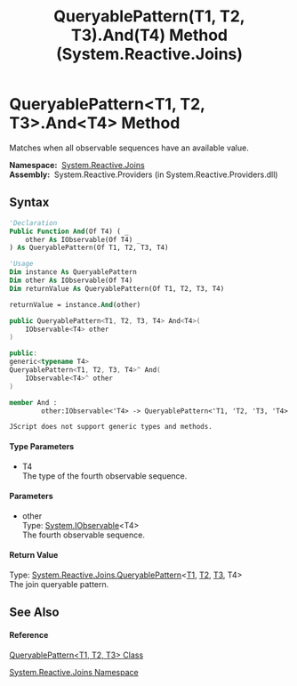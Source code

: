 ﻿---
title: QueryablePattern(T1, T2, T3).And(T4) Method  (System.Reactive.Joins)
TOCTitle: And(T4) Method
ms:assetid: M:System.Reactive.Joins.QueryablePattern`3.And``1(System.IObservable{``0})
ms:mtpsurl: https://msdn.microsoft.com/en-us/library/Hh229538(v=VS.103)
ms:contentKeyID: 36068954
ms.date: 06/28/2011
mtps_version: v=VS.103
f1_keywords:
- System.Reactive.Joins.QueryablePattern`3.And``1
dev_langs:
- CSharp
- JScript
- VB
- FSharp
- c++
---

# QueryablePattern\<T1, T2, T3\>.And\<T4\> Method

Matches when all observable sequences have an available value.

**Namespace:**  [System.Reactive.Joins](hh211841\(v=vs.103\).md)  
**Assembly:**  System.Reactive.Providers (in System.Reactive.Providers.dll)

## Syntax

``` vb
'Declaration
Public Function And(Of T4) ( _
    other As IObservable(Of T4) _
) As QueryablePattern(Of T1, T2, T3, T4)
```

``` vb
'Usage
Dim instance As QueryablePattern
Dim other As IObservable(Of T4)
Dim returnValue As QueryablePattern(Of T1, T2, T3, T4)

returnValue = instance.And(other)
```

``` csharp
public QueryablePattern<T1, T2, T3, T4> And<T4>(
    IObservable<T4> other
)
```

``` c++
public:
generic<typename T4>
QueryablePattern<T1, T2, T3, T4>^ And(
    IObservable<T4>^ other
)
```

``` fsharp
member And : 
        other:IObservable<'T4> -> QueryablePattern<'T1, 'T2, 'T3, 'T4> 
```

``` jscript
JScript does not support generic types and methods.
```

#### Type Parameters

  - T4  
    The type of the fourth observable sequence.

#### Parameters

  - other  
    Type: [System.IObservable](https://msdn.microsoft.com/en-us/library/Dd990377)\<T4\>  
    The fourth observable sequence.  

#### Return Value

Type: [System.Reactive.Joins.QueryablePattern](hh229116\(v=vs.103\).md)\<[T1](hh229668\(v=vs.103\).md), [T2](hh229668\(v=vs.103\).md), [T3](hh229668\(v=vs.103\).md), T4\>  
The join queryable pattern.  

## See Also

#### Reference

[QueryablePattern\<T1, T2, T3\> Class](hh229668\(v=vs.103\).md)

[System.Reactive.Joins Namespace](hh211841\(v=vs.103\).md)

